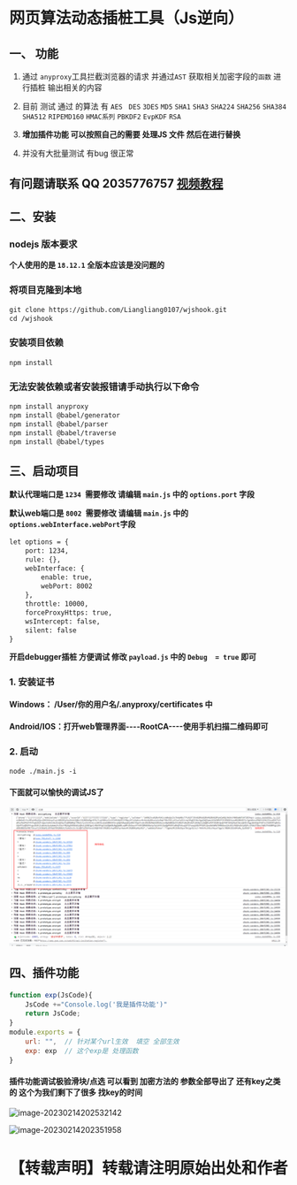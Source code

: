 # 网页算法动态插桩工具（Js逆向）

## 一、 功能

1. 通过 ``anyproxy``工具拦截浏览器的请求 并通过``AST``  获取相关加密字段的``函数`` 进行插桩  输出相关的内容

2. 目前 测试 通过 的算法 有 ``AES`` `` DES``  ``3DES``  ``MD5``  ``SHA1``  ``SHA3``  ``SHA224``  ``SHA256``  ``SHA384``  ``SHA512``  ``RIPEMD160``  ``HMAC系列``  ``PBKDF2``  ``EvpKDF``  ``RSA``

3. **增加插件功能 可以按照自己的需要 处理JS 文件 然后在进行替换**

4. 并没有大批量测试  有bug 很正常

## 有问题请联系 QQ 2035776757    [视频教程](https://www.bilibili.com/video/BV1Q84y1H72j/?vd_source=90380208985bfbe80c682a5257e9ecf6)

## 二、安装

### nodejs 版本要求 

**个人使用的是  ``18.12.1``  全版本应该是没问题的**

### 将项目克隆到本地

```shell
git clone https://github.com/Liangliang0107/wjshook.git
cd /wjshook
```

### 安装项目依赖

```shell
npm install
```

### 无法安装依赖或者安装报错请手动执行以下命令

```shell
npm install anyproxy
npm install @babel/generator
npm install @babel/parser
npm install @babel/traverse
npm install @babel/types
```

## 三、启动项目

**默认代理端口是 ``1234 ``需要修改 请编辑 ``main.js`` 中的 ``options.port`` 字段**

**默认web端口是 ``8002 ``需要修改 请编辑 ``main.js`` 中的 ``options.webInterface.webPort``字段**

```shell
let options = {
    port: 1234,
    rule: {},
    webInterface: {
        enable: true,
        webPort: 8002
    },
    throttle: 10000,
    forceProxyHttps: true,
    wsIntercept: false,
    silent: false
}
```

**开启debugger插桩 方便调试  修改 ``payload.js`` 中的  ``Debug  = true`` 即可**

### 1. 安装证书

#### Windows： /User/你的用户名/.anyproxy/certificates 中

#### Android/IOS：打开web管理界面----RootCA----使用手机扫描二维码即可

### 2. 启动

```shell
node ./main.js -i
```

#### 下面就可以愉快的调试JS了

 ![QQ截图20230213162902.png](./assets/QQ截图20230213162902.png)



## 四、插件功能

```javascript
function exp(JsCode){
    JsCode +="Console.log('我是插件功能')"
    return JsCode;
}
module.exports = {
    url: "",  // 针对某个url生效  填空 全部生效
    exp: exp  // 这个exp是 处理函数 
}
```

#### 插件功能调试极验滑块/点选   可以看到 加密方法的 参数全部导出了  还有key之类的 这个为我们剩下了很多 找key的时间

![image-20230214202532142](./assets/image-20230214202532142.png)

![image-20230214202351958](./assets/image-20230214202351958.png)

# 【转载声明】转载请注明原始出处和作者


